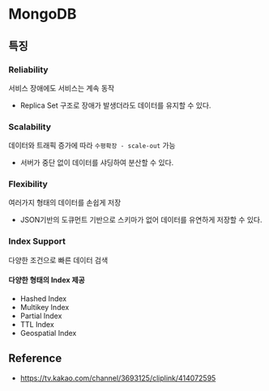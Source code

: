 # MongoDB

## 특징
### Reliability
서비스 장애에도 서비스는 계속 동작
- Replica Set 구조로 장애가 발생더라도 데이터를 유지할 수 있다.

### Scalability
데이터와 트래픽 증가에 따라 `수평확장 - scale-out` 가능
- 서버가 중단 없이 데이터를 샤딩하여 분산할 수 있다.

### Flexibility
여러가지 형태의 데이터를 손쉽게 저장
- JSON기반의 도큐먼트 기반으로 스키마가 없어 데이터를 유연하게 저장할 수 있다.

### Index Support
다양한 조건으로 빠른 데이터 검색


#### 다양한 형태의 Index 제공
- Hashed Index
- Multikey Index
- Partial Index
- TTL Index
- Geospatial Index

## Reference
- https://tv.kakao.com/channel/3693125/cliplink/414072595